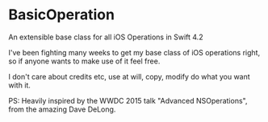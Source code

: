 # BasicOperation
An extensible base class for all iOS Operations in Swift 4.2

I've been fighting many weeks to get my base class of iOS operations right, so if anyone wants to make use of it feel free.

I don't care about credits etc, use at will, copy, modify do what you want with it.

PS: Heavily inspired by the WWDC 2015 talk "Advanced NSOperations", from the amazing Dave DeLong.
